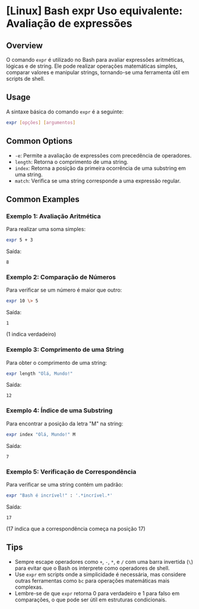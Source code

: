 # [Linux] Bash expr Uso equivalente: Avaliação de expressões

## Overview
O comando `expr` é utilizado no Bash para avaliar expressões aritméticas, lógicas e de string. Ele pode realizar operações matemáticas simples, comparar valores e manipular strings, tornando-se uma ferramenta útil em scripts de shell.

## Usage
A sintaxe básica do comando `expr` é a seguinte:

```bash
expr [opções] [argumentos]
```

## Common Options
- `-e`: Permite a avaliação de expressões com precedência de operadores.
- `length`: Retorna o comprimento de uma string.
- `index`: Retorna a posição da primeira ocorrência de uma substring em uma string.
- `match`: Verifica se uma string corresponde a uma expressão regular.

## Common Examples

### Exemplo 1: Avaliação Aritmética
Para realizar uma soma simples:

```bash
expr 5 + 3
```
Saída:
```
8
```

### Exemplo 2: Comparação de Números
Para verificar se um número é maior que outro:

```bash
expr 10 \> 5
```
Saída:
```
1
```
(1 indica verdadeiro)

### Exemplo 3: Comprimento de uma String
Para obter o comprimento de uma string:

```bash
expr length "Olá, Mundo!"
```
Saída:
```
12
```

### Exemplo 4: Índice de uma Substring
Para encontrar a posição da letra "M" na string:

```bash
expr index "Olá, Mundo!" M
```
Saída:
```
7
```

### Exemplo 5: Verificação de Correspondência
Para verificar se uma string contém um padrão:

```bash
expr "Bash é incrível!" : '.*incrível.*'
```
Saída:
```
17
```
(17 indica que a correspondência começa na posição 17)

## Tips
- Sempre escape operadores como `+`, `-`, `*`, e `/` com uma barra invertida (`\`) para evitar que o Bash os interprete como operadores de shell.
- Use `expr` em scripts onde a simplicidade é necessária, mas considere outras ferramentas como `bc` para operações matemáticas mais complexas.
- Lembre-se de que `expr` retorna 0 para verdadeiro e 1 para falso em comparações, o que pode ser útil em estruturas condicionais.